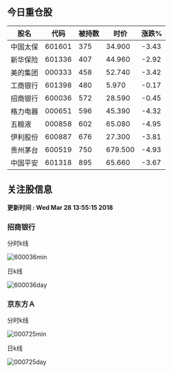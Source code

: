 
## 今日重仓股 

|股名|代码|被持数|时价|涨跌%|
|---|---|---|---|---|
|中国太保|601601|375|34.900|-3.43|
|新华保险|601336|407|44.960|-2.92|
|美的集团|000333|458|52.740|-3.42|
|工商银行|601398|480|5.970|-0.17|
|招商银行|600036|572|28.590|-0.45|
|格力电器|000651|596|45.390|-4.32|
|五粮液|000858|602|65.080|-4.95|
|伊利股份|600887|676|27.300|-3.81|
|贵州茅台|600519|750|679.500|-4.93|
|中国平安|601318|895|65.660|-3.67|

## 关注股信息
**更新时间 : Wed Mar 28 13:55:15 2018**
### 招商银行 
分时k线

![600036min](http://image.sinajs.cn/newchart/min/n/sh600036.gif)

日k线

![600036day](http://image.sinajs.cn/newchart/daily/n/sh600036.gif)

### 京东方Ａ 
分时k线

![000725min](http://image.sinajs.cn/newchart/min/n/sz000725.gif)

日k线

![000725day](http://image.sinajs.cn/newchart/daily/n/sz000725.gif)
